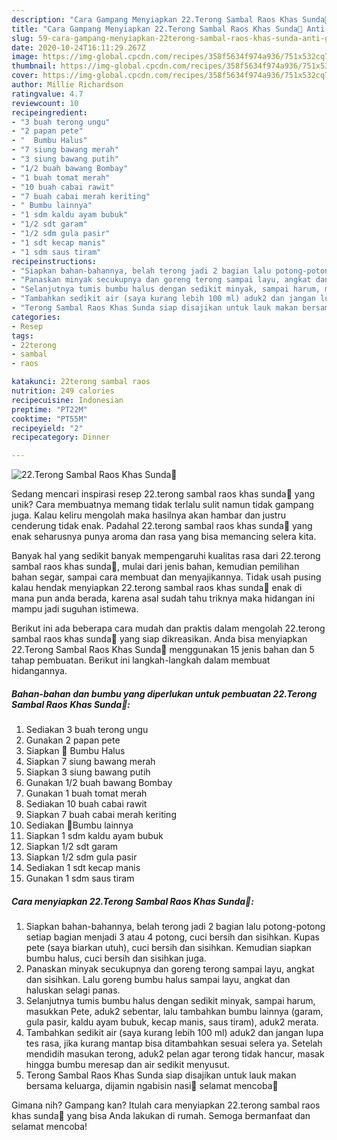 ```yaml
---
description: "Cara Gampang Menyiapkan 22.Terong Sambal Raos Khas Sunda🍆 Anti Gagal"
title: "Cara Gampang Menyiapkan 22.Terong Sambal Raos Khas Sunda🍆 Anti Gagal"
slug: 59-cara-gampang-menyiapkan-22terong-sambal-raos-khas-sunda-anti-gagal
date: 2020-10-24T16:11:29.267Z
image: https://img-global.cpcdn.com/recipes/358f5634f974a936/751x532cq70/22terong-sambal-raos-khas-sunda🍆-foto-resep-utama.jpg
thumbnail: https://img-global.cpcdn.com/recipes/358f5634f974a936/751x532cq70/22terong-sambal-raos-khas-sunda🍆-foto-resep-utama.jpg
cover: https://img-global.cpcdn.com/recipes/358f5634f974a936/751x532cq70/22terong-sambal-raos-khas-sunda🍆-foto-resep-utama.jpg
author: Millie Richardson
ratingvalue: 4.7
reviewcount: 10
recipeingredient:
- "3 buah terong ungu"
- "2 papan pete"
- "  Bumbu Halus"
- "7 siung bawang merah"
- "3 siung bawang putih"
- "1/2 buah bawang Bombay"
- "1 buah tomat merah"
- "10 buah cabai rawit"
- "7 buah cabai merah keriting"
- " Bumbu lainnya"
- "1 sdm kaldu ayam bubuk"
- "1/2 sdt garam"
- "1/2 sdm gula pasir"
- "1 sdt kecap manis"
- "1 sdm saus tiram"
recipeinstructions:
- "Siapkan bahan-bahannya, belah terong jadi 2 bagian lalu potong-potong setiap bagian menjadi 3 atau 4 potong, cuci bersih dan sisihkan. Kupas pete (saya biarkan utuh), cuci bersih dan sisihkan. Kemudian siapkan bumbu halus, cuci bersih dan sisihkan juga."
- "Panaskan minyak secukupnya dan goreng terong sampai layu, angkat dan sisihkan. Lalu goreng bumbu halus sampai layu, angkat dan haluskan selagi panas."
- "Selanjutnya tumis bumbu halus dengan sedikit minyak, sampai harum, masukkan Pete, aduk2 sebentar, lalu tambahkan bumbu lainnya (garam, gula pasir, kaldu ayam bubuk, kecap manis, saus tiram), aduk2 merata."
- "Tambahkan sedikit air (saya kurang lebih 100 ml) aduk2 dan jangan lupa tes rasa, jika kurang mantap bisa ditambahkan sesuai selera ya. Setelah mendidih masukan terong, aduk2 pelan agar terong tidak hancur, masak hingga bumbu meresap dan air sedikit menyusut."
- "Terong Sambal Raos Khas Sunda siap disajikan untuk lauk makan bersama keluarga, dijamin ngabisin nasi🤭 selamat mencoba🤗"
categories:
- Resep
tags:
- 22terong
- sambal
- raos

katakunci: 22terong sambal raos 
nutrition: 249 calories
recipecuisine: Indonesian
preptime: "PT22M"
cooktime: "PT55M"
recipeyield: "2"
recipecategory: Dinner

---
```



![22.Terong Sambal Raos Khas Sunda🍆](https://img-global.cpcdn.com/recipes/358f5634f974a936/751x532cq70/22terong-sambal-raos-khas-sunda🍆-foto-resep-utama.jpg)

Sedang mencari inspirasi resep 22.terong sambal raos khas sunda🍆 yang unik? Cara membuatnya memang tidak terlalu sulit namun tidak gampang juga. Kalau keliru mengolah maka hasilnya akan hambar dan justru cenderung tidak enak. Padahal 22.terong sambal raos khas sunda🍆 yang enak seharusnya punya aroma dan rasa yang bisa memancing selera kita.

Banyak hal yang sedikit banyak mempengaruhi kualitas rasa dari 22.terong sambal raos khas sunda🍆, mulai dari jenis bahan, kemudian pemilihan bahan segar, sampai cara membuat dan menyajikannya. Tidak usah pusing kalau hendak menyiapkan 22.terong sambal raos khas sunda🍆 enak di mana pun anda berada, karena asal sudah tahu triknya maka hidangan ini mampu jadi suguhan istimewa.




Berikut ini ada beberapa cara mudah dan praktis dalam mengolah 22.terong sambal raos khas sunda🍆 yang siap dikreasikan. Anda bisa menyiapkan 22.Terong Sambal Raos Khas Sunda🍆 menggunakan 15 jenis bahan dan 5 tahap pembuatan. Berikut ini langkah-langkah dalam membuat hidangannya.

<!--inarticleads1-->

##### Bahan-bahan dan bumbu yang diperlukan untuk pembuatan 22.Terong Sambal Raos Khas Sunda🍆:

1. Sediakan 3 buah terong ungu
1. Gunakan 2 papan pete
1. Siapkan  🍄 Bumbu Halus
1. Siapkan 7 siung bawang merah
1. Siapkan 3 siung bawang putih
1. Gunakan 1/2 buah bawang Bombay
1. Gunakan 1 buah tomat merah
1. Sediakan 10 buah cabai rawit
1. Siapkan 7 buah cabai merah keriting
1. Sediakan  🍄Bumbu lainnya
1. Siapkan 1 sdm kaldu ayam bubuk
1. Siapkan 1/2 sdt garam
1. Siapkan 1/2 sdm gula pasir
1. Sediakan 1 sdt kecap manis
1. Gunakan 1 sdm saus tiram




<!--inarticleads2-->

##### Cara menyiapkan 22.Terong Sambal Raos Khas Sunda🍆:

1. Siapkan bahan-bahannya, belah terong jadi 2 bagian lalu potong-potong setiap bagian menjadi 3 atau 4 potong, cuci bersih dan sisihkan. Kupas pete (saya biarkan utuh), cuci bersih dan sisihkan. Kemudian siapkan bumbu halus, cuci bersih dan sisihkan juga.
1. Panaskan minyak secukupnya dan goreng terong sampai layu, angkat dan sisihkan. Lalu goreng bumbu halus sampai layu, angkat dan haluskan selagi panas.
1. Selanjutnya tumis bumbu halus dengan sedikit minyak, sampai harum, masukkan Pete, aduk2 sebentar, lalu tambahkan bumbu lainnya (garam, gula pasir, kaldu ayam bubuk, kecap manis, saus tiram), aduk2 merata.
1. Tambahkan sedikit air (saya kurang lebih 100 ml) aduk2 dan jangan lupa tes rasa, jika kurang mantap bisa ditambahkan sesuai selera ya. Setelah mendidih masukan terong, aduk2 pelan agar terong tidak hancur, masak hingga bumbu meresap dan air sedikit menyusut.
1. Terong Sambal Raos Khas Sunda siap disajikan untuk lauk makan bersama keluarga, dijamin ngabisin nasi🤭 selamat mencoba🤗




Gimana nih? Gampang kan? Itulah cara menyiapkan 22.terong sambal raos khas sunda🍆 yang bisa Anda lakukan di rumah. Semoga bermanfaat dan selamat mencoba!
